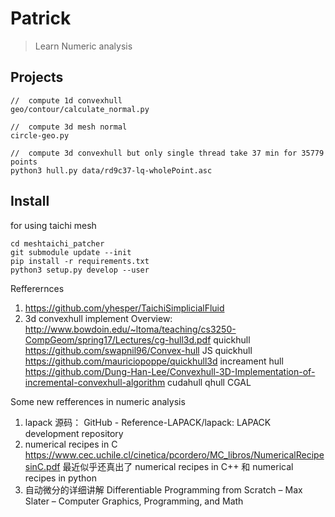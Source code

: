 # Patrick

> Learn Numeric analysis



## Projects 

```
//  compute 1d convexhull
geo/contour/calculate_normal.py

//  compute 3d mesh normal
circle-geo.py

//  compute 3d convexhull but only single thread take 37 min for 35779 points
python3 hull.py data/rd9c37-lq-wholePoint.asc
```

## Install 

for using taichi mesh 

```
cd meshtaichi_patcher
git submodule update --init
pip install -r requirements.txt
python3 setup.py develop --user

```

Refferernces

1. https://github.com/yhesper/TaichiSimplicialFluid
2. 3d convexhull implement
    Overview: http://www.bowdoin.edu/~ltoma/teaching/cs3250-CompGeom/spring17/Lectures/cg-hull3d.pdf
    quickhull https://github.com/swapnil96/Convex-hull
    JS quickhull https://github.com/mauriciopoppe/quickhull3d
    increament hull https://github.com/Dung-Han-Lee/Convexhull-3D-Implementation-of-incremental-convexhull-algorithm
    cudahull qhull 
    CGAL

Some new refferences in numeric analysis

1. lapack 源码： GitHub - Reference-LAPACK/lapack: LAPACK development repository
2. numerical recipes in C https://www.cec.uchile.cl/cinetica/pcordero/MC_libros/NumericalRecipesinC.pdf
最近似乎还真出了 numerical recipes in C++ 和 numerical recipes in python
3. 自动微分的详细讲解 Differentiable Programming from Scratch – Max Slater – Computer Graphics, Programming, and Math

